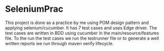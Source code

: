 # SeleniumPrac


This project is done as a practice by me using POM design pattern and applying selenium/cucumber. It has 7 test cases and uses Edge driver.
The test cases are written in BDD using cucumber in the main/resource/features file.
To the run the test cases we run the testrunner file or to generate a well written reports we run through maven verify lifecycle.

